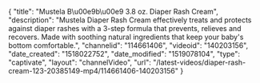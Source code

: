 {
    "title": "Mustela B\u00e9b\u00e9 3.8 oz. Diaper Rash Cream",
    "description": "Mustela Diaper Rash Cream effectively treats and protects against diaper rashes with a 3-step formula that prevents, relieves and recovers. Made with soothing natural ingredients that keep your baby's bottom comfortable.",
    "channelid": "114661406",
    "videoid": "140203156",
    "date_created": "1518022752",
    "date_modified": "1519078104",
    "type": "captivate",
    "layout": "channelVideo",
    "url": "\/latest-videos\/diaper-rash-cream-123-20385149-mp4\/114661406-140203156"
}